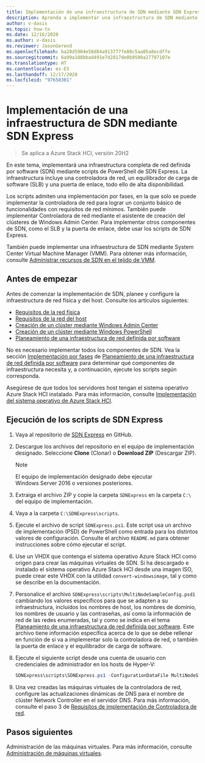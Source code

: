 ```yaml
---
title: Implementación de una infraestructura de SDN mediante SDN Express
description: Aprenda a implementar una infraestructura de SDN mediante SDN Express
author: v-dasis
ms.topic: how-to
ms.date: 12/16/2020
ms.author: v-dasis
ms.reviewer: JasonGerend
ms.openlocfilehash: ba28d5904e58d84a913777fe80c5aa05a8ecdffe
ms.sourcegitcommit: 6a99a188bbad491e7d2817de0b9500a27797107e
ms.translationtype: HT
ms.contentlocale: es-ES
ms.lasthandoff: 12/17/2020
ms.locfileid: "97658301"
---
```

# <a name="deploy-an-sdn-infrastructure-using-sdn-express"></a>Implementación de una infraestructura de SDN mediante SDN Express

> Se aplica a Azure Stack HCI, versión 20H2

En este tema, implementará una infraestructura completa de red definida por software (SDN) mediante scripts de PowerShell de SDN Express. La infraestructura incluye una controladora de red, un equilibrador de carga de software (SLB) y una puerta de enlace, todo ello de alta disponibilidad.  

Los scripts admiten una implementación por fases, en la que solo se puede implementar la controladora de red para lograr un conjunto básico de funcionalidades con requisitos de red mínimos. También puede implementar Controladora de red mediante el asistente de creación del clústeres de Windows Admin Center. Para implementar otros componentes de SDN, como el SLB y la puerta de enlace, debe usar los scripts de SDN Express.

También puede implementar una infraestructura de SDN mediante System Center Virtual Machine Manager (VMM). Para obtener más información, consulte [Administrar recursos de SDN en el tejido de VMM](https://docs.microsoft.com/system-center/vmm/network-sdn).

## <a name="before-you-begin"></a>Antes de empezar

Antes de comenzar la implementación de SDN, planee y configure la infraestructura de red física y del host. Consulte los artículos siguientes:

- [Requisitos de la red física](../concepts/physical-network-requirements.md)
- [Requisitos de la red del host](../concepts/host-network-requirements.md)
- [Creación de un clúster mediante Windows Admin Center](create-cluster.md)
- [Creación de un clúster mediante Windows PowerShell](create-cluster-powershell.md)
- [Planeamiento de una infraestructura de red definida por software](../concepts/plan-software-defined-networking-infrastructure.md)

No es necesario implementar todos los componentes de SDN. Vea la sección [Implementación por fases](../concepts/plan-software-defined-networking-infrastructure.md#phased-deployment) de [Planeamiento de una infraestructura de red definida por software](../concepts/plan-software-defined-networking-infrastructure.md) para determinar qué componentes de infraestructura necesita y, a continuación, ejecute los scripts según corresponda.

Asegúrese de que todos los servidores host tengan el sistema operativo Azure Stack HCI instalado. Para más información, consulte [Implementación del sistema operativo de Azure Stack HCI](operating-system.md).

## <a name="run-the-sdn-express-scripts"></a>Ejecución de los scripts de SDN Express

1. Vaya al repositorio de [SDN Express](https://github.com/microsoft/SDN) en GitHub.

1. Descargue los archivos del repositorio en el equipo de implementación designado. Seleccione **Clone** (Clonar) o **Download ZIP** (Descargar ZIP).

    > [!NOTE]
    > El equipo de implementación designado debe ejecutar Windows Server 2016 o versiones posteriores.

1. Extraiga el archivo ZIP y copie la carpeta `SDNExpress` en la carpeta `C:\` del equipo de implementación.

1. Vaya a la carpeta `C:\SDNExpress\scripts`.

1. Ejecute el archivo de script `SDNExpress.ps1`. Este script usa un archivo de implementación (PSD) de PowerShell como entrada para los distintos valores de configuración. Consulte el archivo `README.md` para obtener instrucciones sobre cómo ejecutar el script.  

1. Use un VHDX que contenga el sistema operativo Azure Stack HCI como origen para crear las máquinas virtuales de SDN. Si ha descargado e instalado el sistema operativo Azure Stack HCI desde una imagen ISO, puede crear este VHDX con la utilidad `convert-windowsimage`, tal y como se describe en la documentación.

1. Personalice el archivo `SDNExpress\scripts\MultiNodeSampleConfig.psd1` cambiando los valores específicos para que se adapten a su infraestructura, incluidos los nombres de host, los nombres de dominio, los nombres de usuario y las contraseñas, así como la información de red de las redes enumeradas, tal y como se indica en el tema [Planeamiento de una infraestructura de red definida por software](../concepts/plan-software-defined-networking-infrastructure.md). Este archivo tiene información específica acerca de lo que se debe rellenar en función de si va a implementar solo la controladora de red, o también la puerta de enlace y el equilibrador de carga de software.

1. Ejecute el siguiente script desde una cuenta de usuario con credenciales de administrador en los hosts de Hyper-V:

    ```powershell
    SDNExpress\scripts\SDNExpress.ps1 -ConfigurationDataFile MultiNodeSampleConfig.psd1 -Verbose
    ```

1. Una vez creadas las máquinas virtuales de la controladora de red, configure las actualizaciones dinámicas de DNS para el nombre de clúster Network Controller en el servidor DNS. Para más información, consulte el paso 3 de [Requisitos de implementación de Controladora de red](https://docs.microsoft.com/windows-server/networking/sdn/plan/installation-and-preparation-requirements-for-deploying-network-controller#step-3-configure-dynamic-dns-registration-for-network-controller).

## <a name="next-steps"></a>Pasos siguientes

Administración de las máquinas virtuales. Para más información, consulte [Administración de máquinas virtuales](../manage/vm.md).